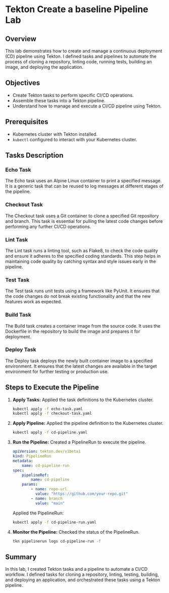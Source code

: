 # Tekton Create a baseline Pipeline Lab

## Overview
This lab demonstrates how to create and manage a continuous deployment (CD) pipeline using Tekton. I defined tasks and pipelines to automate the process of cloning a repository, linting code, running tests, building an image, and deploying the application.

## Objectives
- Create Tekton tasks to perform specific CI/CD operations.
- Assemble these tasks into a Tekton pipeline.
- Understand how to manage and execute a CI/CD pipeline using Tekton.

## Prerequisites
- Kubernetes cluster with Tekton installed.
- `kubectl` configured to interact with your Kubernetes cluster.

## Tasks Description

### Echo Task
The Echo task uses an Alpine Linux container to print a specified message. It is a generic task that can be reused to log messages at different stages of the pipeline.

### Checkout Task
The Checkout task uses a Git container to clone a specified Git repository and branch. This task is essential for pulling the latest code changes before performing any further CI/CD operations.

### Lint Task
The Lint task runs a linting tool, such as Flake8, to check the code quality and ensure it adheres to the specified coding standards. This step helps in maintaining code quality by catching syntax and style issues early in the pipeline.

### Test Task
The Test task runs unit tests using a framework like PyUnit. It ensures that the code changes do not break existing functionality and that the new features work as expected.

### Build Task
The Build task creates a container image from the source code. It uses the Dockerfile in the repository to build the image and prepares it for deployment.

### Deploy Task
The Deploy task deploys the newly built container image to a specified environment. It ensures that the latest changes are available in the target environment for further testing or production use.

## Steps to Execute the Pipeline

1. **Apply Tasks:** Applied the task definitions to the Kubernetes cluster.
    ```sh
    kubectl apply -f echo-task.yaml
    kubectl apply -f checkout-task.yaml
    ```

2. **Apply Pipeline:** Applied the pipeline definition to the Kubernetes cluster.
    ```sh
    kubectl apply -f cd-pipeline.yaml
    ```

3. **Run the Pipeline:** Created a PipelineRun to execute the pipeline.
    ```yaml
    apiVersion: tekton.dev/v1beta1
    kind: PipelineRun
    metadata:
        name: cd-pipeline-run
    spec:
        pipelineRef:
            name: cd-pipeline
        params:
            - name: repo-url
              value: "https://github.com/your-repo.git"
            - name: branch
              value: "main"
    ```
    Applied the PipelineRun:
    ```sh
    kubectl apply -f cd-pipeline-run.yaml
    ```

4. **Monitor the Pipeline:** Checked the status of the PipelineRun.
    ```sh
    tkn pipelinerun logs cd-pipeline-run -f
    ```

## Summary
In this lab, I created Tekton tasks and a pipeline to automate a CI/CD workflow. I defined tasks for cloning a repository, linting, testing, building, and deploying an application, and orchestrated these tasks using a Tekton pipeline.
